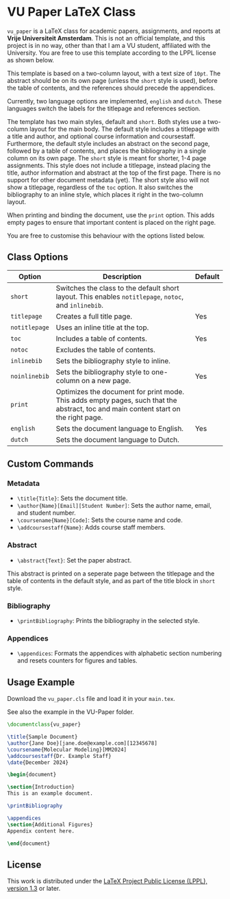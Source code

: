 # VU Paper LaTeX Class

`vu_paper` is a LaTeX class for academic papers, assignments, and reports at **Vrije Universiteit Amsterdam**. This is not an official template, and this project is in no way, other than that I am a VU student, affiliated with the University. You are free to use this template according to the LPPL license as shown below.

This template is based on a two-column layout, with a text size of `10pt`. The abstract should be on its own page (unless the `short` style is used), before the table of contents, and the references should precede the appendices.

Currently, two language options are implemented, `english` and `dutch`. These languages switch the labels for the titlepage and references section. 

The template has two main styles, default and `short`. Both styles use a two-column layout for the main body. The default style includes a titlepage with a title and author, and optional course information and coursestaff. Furthermore, the default style includes an abstract on the second page, followed by a table of contents, and places the bibliography in a single column on its own page.
The `short` style is meant for shorter, 1-4 page assignments. This style does not include a titlepage, instead placing the title, author information and abstract at the top of the first page. There is no support for other document metadata (yet). The short style also will not show a titlepage, regardless of the `toc` option. It also switches the bibliography to an inline style, which places it right in the two-column layout. 

When printing and binding the document, use the `print` option. This adds empty pages to ensure that important content is placed on the right page.

You are free to customise this behaviour with the options listed below.

## Class Options

| Option        | Description                            | Default |
| ------------- | -------------------------------------- | ------- |
| `short`       | Switches the class to the default short layout. This enables `notitlepage`, `notoc`, and `inlinebib`. |  | 
| `titlepage`   | Creates a full title page.             | Yes     | 
| `notitlepage` | Uses an inline title at the top.       |         | 
| `toc`         | Includes a table of contents.          | Yes     | 
| `notoc`       | Excludes the table of contents.        |         | 
| `inlinebib`   | Sets the bibliography style to inline. |         |
| `noinlinebib` | Sets the bibliography style to one-column on a new page. | Yes |
| `print`       | Optimizes the document for print mode. This adds empty pages, such that the abstract, toc and main content start on the right page. | |
| `english`     | Sets the document language to English. | Yes     | 
| `dutch`       | Sets the document language to Dutch.   |         |  

## Custom Commands

### Metadata

- `\title{Title}`: Sets the document title.
- `\author{Name}[Email][Student Number]`: Sets the author name, email, and student number.
- `\coursename{Name}[Code]`: Sets the course name and code.
- `\addcoursestaff{Name}`: Adds course staff members.

### Abstract

- `\abstract{Text}`: Set the paper abstract.

This abstract is printed on a seperate page between the titlepage and the table of contents in the default style, and as part of the title block in `short` style.

### Bibliography

- `\printBibliography`: Prints the bibliography in the selected style.

### Appendices

- `\appendices`: Formats the appendices with alphabetic section numbering and resets counters for figures and tables.

## Usage Example

Download the `vu_paper.cls` file and load it in your `main.tex`.

See also the example in the VU-Paper folder.

```latex
\documentclass{vu_paper}

\title{Sample Document}
\author{Jane Doe}[jane.doe@example.com][12345678]
\coursename{Molecular Modeling}[MM2024]
\addcoursestaff{Dr. Example Staff}
\date{December 2024}

\begin{document}

\section{Introduction}
This is an example document.

\printBibliography

\appendices
\section{Additional Figures}
Appendix content here.

\end{document}
```

## License
This work is distributed under the [LaTeX Project Public License (LPPL), version 1.3](https://www.latex-project.org/lppl/lppl-1-3c.txt) or later.

